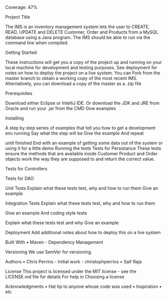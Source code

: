 Coverage: 47%

Project Title

The IMS is an inventory management system lets the user to CREATE, READ, UPDATE and DELETE Customer, Order and Products from a MySQL database using a Java program. The IMS should be able to run via the command line when compiled.

Getting Started

These instructions will get you a copy of the project up and running on your local machine for development and testing purposes. See deployment for notes on how to deploy the project on a live system. You can Fork from the master branch to obtain a working copy of the most recent IMS. Alternatively, you can download a copy of the master as a .zip file

Prerequisites

Download either Eclipse or IntelliJ IDE. Or download the JDK and JRE from Oracle and run your .jar from the CMD Give examples

Installing

A step by step series of examples that tell you how to get a development env running Say what the step will be Give the example And repeat

until finished End with an example of getting some data out of the system or using it for a little demo Running the tests Tests for Persistance These tests ensure the methods that are available inside Customer Product and Order objects work the way they are supposed to and return the correct value.

Tests for Controllers

Tests for DAO

Unit Tests Explain what these tests test, why and how to run them Give an example

Integration Tests Explain what these tests test, why and how to run them

Give an example And coding style tests

Explain what these tests test and why Give an example

Deployment Add additional notes about how to deploy this on a live system

Built With 
• Maven - Dependency Management

Versioning We use SemVer for versioning.

Authors
• Chris Perrins - Initial work - christophperrins 
• Saif Raja

License This project is licensed under the MIT license - see the LICENSE.md file for details For help in Choosing a license

Acknowledgments 
• Hat tip to anyone whose code was used 
• Inspiration 
• etc
